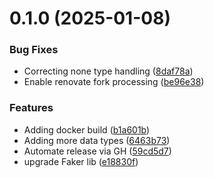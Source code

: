 # 0.1.0 (2025-01-08)


### Bug Fixes

* Correcting none type handling ([8daf78a](https://github.com/CloudTooling/data-anonymizer/commit/8daf78afc559fe196f776a5b4a15c02823d78589))
* Enable renovate fork processing ([be96e38](https://github.com/CloudTooling/data-anonymizer/commit/be96e38f928f0b6c41d6a824e832ec50252b84b7))


### Features

* Adding docker build ([b1a601b](https://github.com/CloudTooling/data-anonymizer/commit/b1a601b985c3094a263080f4c43aa2116c84ac96))
* Adding more data types ([6463b73](https://github.com/CloudTooling/data-anonymizer/commit/6463b739f460860fd3769cdcb7511217f8a8c4d5))
* Automate release via GH ([59cd5d7](https://github.com/CloudTooling/data-anonymizer/commit/59cd5d7ede2a02e913037fbd3748ae897de4419a))
* upgrade Faker lib ([e18830f](https://github.com/CloudTooling/data-anonymizer/commit/e18830f7ea47b923284c07a6648675df6ce17a97))



